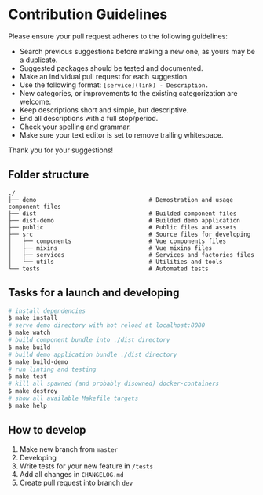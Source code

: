 # Contribution Guidelines

Please ensure your pull request adheres to the following guidelines:

- Search previous suggestions before making a new one, as yours may be a duplicate.
- Suggested packages should be tested and documented.
- Make an individual pull request for each suggestion.
- Use the following format: `[service](link) - Description.`
- New categories, or improvements to the existing categorization are welcome.
- Keep descriptions short and simple, but descriptive.
- End all descriptions with a full stop/period.
- Check your spelling and grammar.
- Make sure your text editor is set to remove trailing whitespace.

Thank you for your suggestions!

## Folder structure

    ./
    ├── demo                                # Demostration and usage component files
    ├── dist                                # Builded component files
    ├── dist-demo                           # Builded demo application
    ├── public                              # Public files and assets
    ├── src                                 # Source files for developing
    │   ├── components                      # Vue components files
    │   ├── mixins                          # Vue mixins files
    │   ├── services                        # Services and factories files
    │   └── utils                           # Utilities and tools
    └── tests                               # Automated tests


 ## Tasks for a launch and developing

 ```bash
 # install dependencies
$ make install
 # serve demo directory with hot reload at localhost:8080
$ make watch
 # build component bundle into ./dist directory
$ make build
 # build demo application bundle ./dist directory
$ make build-demo
 # run linting and testing
$ make test
 # kill all spawned (and probably disowned) docker-containers
$ make destroy
 # show all available Makefile targets
$ make help 
```

 ## How to develop

1. Make new branch from `master`
2. Developing 
3. Write tests for your new feature in `/tests`
4. Add all changes in `CHANGELOG.md` 
5. Create pull request into branch `dev`
